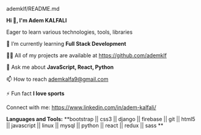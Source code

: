 ademklf/README.md   

**Hi 👋, I'm Adem KALFALI**

Eager to learn various technologies, tools, libraries

🌱 I’m currently learning **Full Stack Development**

👨‍💻 All of my projects are available at https://github.com/ademklf

💬 Ask me about **JavaScript, React, Python**

📫 How to reach ademkalfa9@gmail.com

⚡ Fun fact **I love sports**


Connect with me:
https://www.linkedin.com/in/adem-kalfali/

**Languages and Tools:**
**bootstrap || css3 || django || firebase || git || html5 || javascript || linux || mysql || python || react || redux || sass  **
